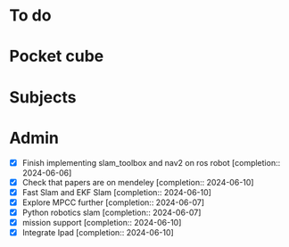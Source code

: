 # To do

# Pocket cube

# Subjects

# Admin
- [x] Finish implementing slam_toolbox and nav2 on ros robot  [completion:: 2024-06-06]
- [x] Check that papers are on mendeley  [completion:: 2024-06-10]
- [x] Fast Slam and EKF Slam  [completion:: 2024-06-10]
- [x] Explore MPCC further  [completion:: 2024-06-07]
- [x] Python robotics slam  [completion:: 2024-06-07]
- [x] mission support  [completion:: 2024-06-10]
- [x] Integrate Ipad  [completion:: 2024-06-10]